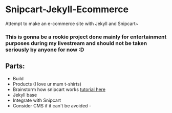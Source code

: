 # Snipcart-Jekyll-Ecommerce
Attempt to make an e-commerce site with Jekyll and Snipcart~ 


### This is gonna be a rookie project done mainly for entertainment purposes during my livestream and should not be taken seriously by anyone for now :D
## Parts:
- Build
- Products (I love ur mum t-shirts)
- Brainstorm how snipcart works [tutorial here](https://snipcart.com/blog/jekyll-tutorial)
- Jekyll base
- Integrate with Snipcart
- Consider CMS if it can't be avoided -
